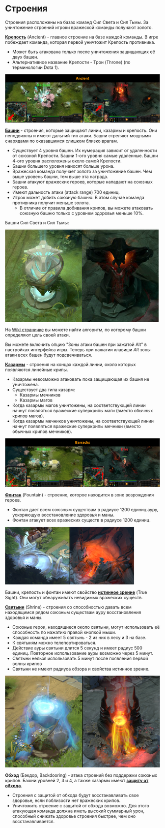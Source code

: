 # Строения

Строения расположены на базах команд Сил Света и Сил Тьмы. За уничтожение строений игроки вражеской команды получают золото.

[**Крепость**](https://dota2-ru.gamepedia.com/%D0%A1%D1%82%D1%80%D0%BE%D0%B5%D0%BD%D0%B8%D1%8F#.D0.9A.D1.80.D0.B5.D0.BF.D0.BE.D1.81.D1.82.D0.B8) (Ancient) - главное строение на базе каждой команды. В игре побеждает команда, которая первой уничтожит Крепость противника.

* Может быть атакована только после уничтожения защищающих её двух башен.
* Альтернативное название Крепости - Трон (Throne) (по терминологии Dota 1).

![Крепость](images/4.1_ancient.png)

[**Башни**](https://dota2-ru.gamepedia.com/%D0%A1%D1%82%D1%80%D0%BE%D0%B5%D0%BD%D0%B8%D1%8F#.D0.91.D0.B0.D1.88.D0.BD.D0.B8) - строения, которые защищают линии, казармы и крепость. Они неподвижны и имеют дальний тип атаки. Башни стреляют мощными снарядами по оказавшимся слишком близко врагам.

* Существует 4 уровня башен. Их нумерация зависит от удаленности от союзной Крепости. Башни 1-ого уровня самые удаленные. Башни 4-ого уровня расположены около самой Крепости.
* Башни большего уровня наносят больше урона.
* Вражеская команда получает золото за уничтожение башен. Чем выше уровень башни, тем выше эта награда.
* Башни атакуют вражеских героев, которые нападают на союзных героев.
* Имеют дальность атаки (attack range) 700 единиц.
* Игрок может добить союзную башню. В этом случае команда противника получит меньше золота.
	* В отличие от правила добивания крипов, вы можете атаковать союзную башню только с уровнем здоровья меньше 10%.

Башни Сил Света и Сил Тьмы:

![Башни](images/4.2_tower.png)

На [Wiki страничке](https://dota2-ru.gamepedia.com/%D0%A1%D1%82%D1%80%D0%BE%D0%B5%D0%BD%D0%B8%D1%8F#.D0.9F.D1.80.D0.B8.D0.BE.D1.80.D0.B8.D1.82.D0.B5.D1.82.D0.BD.D0.BE.D1.81.D1.82.D1.8C_.D0.B2_.D0.B2.D1.8B.D0.B1.D0.BE.D1.80.D0.B5_.D1.86.D0.B5.D0.BB.D0.B5.D0.B9) вы можете найти алгоритм, по которому башни определяют цель своей атаки.

Вы можете включить опцию "Зоны атаки башен при зажатой Alt" в настройках интерфейса игры. Теперь при нажатии клавиши *Alt* зоны атаки всех башен будут подсвечиваться.

[**Казармы**](https://dota2-ru.gamepedia.com/%D0%A1%D1%82%D1%80%D0%BE%D0%B5%D0%BD%D0%B8%D1%8F#.D0.9A.D0.B0.D0.B7.D0.B0.D1.80.D0.BC.D1.8B) - строения на концах каждой линии, около которых появляются линейные крипы.

* Казармы невозможно атаковать пока защищающая их башня не уничтожена.
* Существует два типа казарм:
	* Казармы мечников
	* Казармы магов
* Когда казармы магов уничтожены, на соответствующей линии начнут появляться вражеские суперкрипы маги (вместо обычных крипов магов).
* Когда казармы мечников уничтожены, на соответствующей линии начнут появляться вражеские суперкрипы мечники (вместо обычных крипов мечников).

![Казармы](images/4.3_barracks.png)

[**Фонтан**](https://dota2-ru.gamepedia.com/%D0%A1%D1%82%D1%80%D0%BE%D0%B5%D0%BD%D0%B8%D1%8F#.D0.A4.D0.BE.D0.BD.D1.82.D0.B0.D0.BD.D1.8B) (Fountain) - строение, которое находится в зоне возрождения героев.

* Фонтан дает всем союзным существам в радиусе 1200 единиц ауру, ускоряющую восстановление здоровья и маны.
* Фонтан атакует всех вражеских существ в радиусе 1200 единиц.

![Фонтаны](images/4.4_fountains.png)

Башни, крепость и фонтан имеют свойство [**истинное зрение**](https://dota2-ru.gamepedia.com/%D0%9D%D0%B5%D0%B2%D0%B8%D0%B4%D0%B8%D0%BC%D0%BE%D1%81%D1%82%D1%8C#True_Sight) (True Sight). Они могут обнаруживать невидимых вражеских существ.

[**Святыни**](https://dota2-ru.gamepedia.com/%D0%A1%D1%82%D1%80%D0%BE%D0%B5%D0%BD%D0%B8%D1%8F#.D0.A1.D0.B2.D1.8F.D1.82.D1.8B.D0.BD.D0.B8) (Shrine) - строения со способностью давать всем находящимся рядом союзным существам ауру восстановления здоровья и маны.

* Союзные герои, находящиеся около святыни, могут использовать её способность по нажатию правой кнопкой мыши.
* Каждая команда имеет 5 святынь - 2 из них в лесу и 3 на базе.
* К святыням можно телепортироваться.
* Действие ауры святыни длится 5 секунд и имеет радиус 500 единиц. Повторное использование ауры возможно через 5 минут.
* Святыни нельзя использовать 5 минут после появления первой волны крипов 
* Святыни не имеют радиуса обзора и свойства истинное зрение.

![Святыни](images/4.5_shrines.png)

**Обход** (Бэкдор, Backdooring) - атака строений без поддержки союзных крипов. Башни уровней 2, 3 и 4, а также казармы имеют [**защиту от обхода**](https://dota2-ru.gamepedia.com/%D0%A1%D1%82%D1%80%D0%BE%D0%B5%D0%BD%D0%B8%D1%8F#.D0.97.D0.B0.D1.89.D0.B8.D1.82.D0.B0_.D0.BE.D1.82_.D0.BE.D0.B1.D1.85.D0.BE.D0.B4.D0.B0).

* Строения с защитой от обхода будут восстанавливать свое здоровье, если поблизости нет вражеских крипов.
* Уничтожить строение с защитой от обхода возможно. Для этого атакующая команда должна иметь высокий суммарный урон, способный снижать здоровье строения быстрее, чем оно восстанавливается.
